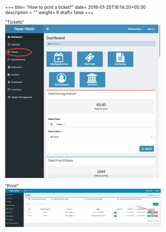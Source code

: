 +++
title= "How to print a ticket?"
date= 2018-01-25T16:14:20+05:30
description = ""
weight= 6
draft= false
+++



"Tickets" 
![How to print a ticket?](/images/tickets/how_to-print_a_ticket/go_to_tickets.png)

“Print” 
![How to print a ticket?](/images/tickets/how_to-print_a_ticket/click_print.png)


